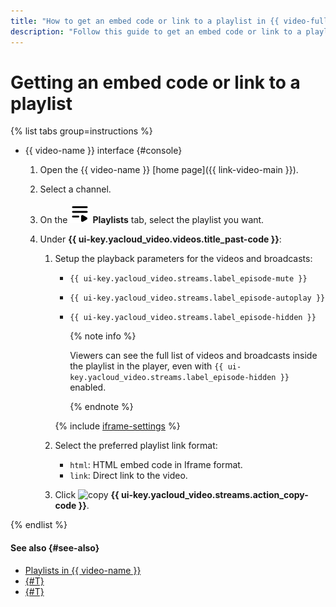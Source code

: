 ```yaml
---
title: "How to get an embed code or link to a playlist in {{ video-full-name }}"
description: "Follow this guide to get an embed code or link to a playlist in {{ video-name }}."
---
```


# Getting an embed code or link to a playlist

{% list tabs group=instructions %}

- {{ video-name }} interface {#console}

   1. Open the {{ video-name }} [home page]({{ link-video-main }}).
   1. Select a channel.
   1. On the ![image](../../../_assets/console-icons/bars-play.svg) **Playlists** tab, select the playlist you want.
   1. Under **{{ ui-key.yacloud_video.videos.title_past-code }}**:

      1. Setup the playback parameters for the videos and broadcasts:

         * `{{ ui-key.yacloud_video.streams.label_episode-mute }}`​
         * `{{ ui-key.yacloud_video.streams.label_episode-autoplay }}`​
         * `{{ ui-key.yacloud_video.streams.label_episode-hidden }}`​

            {% note info %}

            Viewers can see the full list of videos and broadcasts inside the playlist in the player, even with `{{ ui-key.yacloud_video.streams.label_episode-hidden }}` enabled.

            {% endnote %}

         {% include [iframe-settings](../../../_includes/video/iframe-settings.md) %}

      1. Select the preferred playlist link format:

         * `html`: HTML embed code in Iframe format.
         * `link`: Direct link to the video.

      1. Click ![copy](../../../_assets/console-icons/copy.svg) **{{ ui-key.yacloud_video.streams.action_copy-code }}**.

{% endlist %}

#### See also {#see-also}

* [Playlists in {{ video-name }}](../../concepts/playlists.md)
* [{#T}](update.md)
* [{#T}](delete.md)